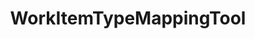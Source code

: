 ---
optionsClassName: WorkItemTypeMappingToolOptions
optionsClassFullName: MigrationTools.Tools.WorkItemTypeMappingToolOptions
configurationSamples:
- name: defaults
  description: 
  code: >-
    {
      "MigrationTools": {
        "ProcessorDefaults": {
          "WorkItemTypeMappingTool": {}
        }
      }
    }
  sampleFor: MigrationTools.Tools.WorkItemTypeMappingToolOptions
- name: Classic
  description: 
  code: >-
    {
      "$type": "WorkItemTypeMappingToolOptions",
      "Mappings": null
    }
  sampleFor: MigrationTools.Tools.WorkItemTypeMappingToolOptions
description: Used to process the String fields of a work item. This is useful for cleaning up data. It will limit fields to a max length and apply regex replacements based on what is configured. Each regex replacement is applied in order and can be enabled or disabled.
className: WorkItemTypeMappingTool
typeName: Tools
architecture: v1
options:
- parameterName: Mappings
  type: Dictionary
  description: List of work item mappings.
  defaultValue: '{}'
status: missng XML code comments
processingTarget: missng XML code comments
classFile: /src/MigrationTools/Tools/WorkItemTypeMappingTool.cs
optionsClassFile: /src/MigrationTools/Tools/WorkItemTypeMappingToolOptions.cs

redirectFrom:
- /Reference/v1/Tools/WorkItemTypeMappingToolOptions/
layout: reference
toc: true
permalink: /Reference/Tools/WorkItemTypeMappingTool/
title: WorkItemTypeMappingTool
categories:
- Tools
- v1
topics:
- topic: notes
  path: /Tools/WorkItemTypeMappingTool-notes.md
  exists: false
  markdown: ''
- topic: introduction
  path: /Tools/WorkItemTypeMappingTool-introduction.md
  exists: false
  markdown: ''

---